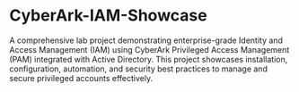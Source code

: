# CyberArk-IAM-Showcase
A comprehensive lab project demonstrating enterprise-grade Identity and Access Management (IAM) using CyberArk Privileged Access Management (PAM) integrated with Active Directory. This project showcases installation, configuration, automation, and security best practices to manage and secure privileged accounts effectively.
